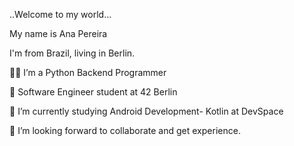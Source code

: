 ..Welcome to my world...  


My name is Ana Pereira  

I'm from Brazil, living in Berlin. 

👩‍💻 I’m a Python Backend Programmer

🌱 Software Engineer student at 42 Berlin

🌱 I’m currently studying Android Development- Kotlin at DevSpace


👯 I’m looking forward to collaborate and get experience.





